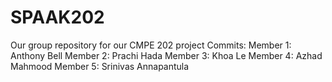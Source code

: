 # SPAAK202
Our group repository for our CMPE 202 project
Commits:
Member 1: Anthony Bell 
Member 2: Prachi Hada
Member 3: Khoa Le
Member 4: Azhad Mahmood
Member 5: Srinivas Annapantula
